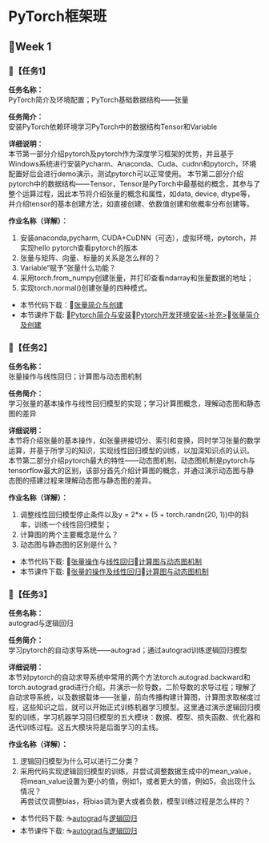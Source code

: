 # PyTorch框架班 

## 🎯Week 1

### 🛴【任务1】

**任务名称：**  
PyTorch简介及环境配置；PyTorch基础数据结构——张量

**任务简介：**  
安装PyTorch依赖环境学习PyTorch中的数据结构Tensor和Variable

**详细说明：**  
本节第一部分介绍pytorch及pytorch作为深度学习框架的优势，并且基于Windows系统进行安装Pycharm、Anaconda、Cuda、cudnn和pytorch，环境配置好后会进行demo演示，测试pytorch可以正常使用。
本节第二部分介绍pytorch中的数据结构——Tensor，Tensor是PyTorch中最基础的概念，其参与了整个运算过程，因此本节将介绍张量的概念和属性，如data, device, dtype等，并介绍tensor的基本创建方法，如直接创建、依数值创建和依概率分布创建等。

**作业名称（详解）：**  
1. 安装anaconda,pycharm, CUDA+CuDNN（可选），虚拟环境，pytorch，并实现hello pytorch查看pytorch的版本
2. 张量与矩阵、向量、标量的关系是怎么样的？
3. Variable“赋予”张量什么功能？
4. 采用torch.from_numpy创建张量，并打印查看ndarray和张量数据的地址；
5. 实现torch.normal()创建张量的四种模式。
- 本节代码下载：🔪[张量简介与创建](https://github.com/JansonYuan/Pytorch-Camp/blob/master/%E4%BB%A3%E7%A0%81%E5%90%88%E9%9B%86/01-02-%E4%BB%A3%E7%A0%81-%E5%BC%A0%E9%87%8F%E7%AE%80%E4%BB%8B%E4%B8%8E%E5%88%9B%E5%BB%BA/lesson-02.py)
- 本节课件下载: 📌[Pytorch简介与安装](https://github.com/JansonYuan/Pytorch-Camp/blob/master/%E8%AF%BE%E4%BB%B6%E5%90%88%E9%9B%86/01-01-pytorch%E7%AE%80%E4%BB%8B%E4%B8%8E%E5%AE%89%E8%A3%85.pdf)📌[Pytorch开发环境安装<补充>](https://github.com/JansonYuan/Pytorch-Camp/blob/master/%E8%AF%BE%E4%BB%B6%E5%90%88%E9%9B%86/01-01-%E8%A1%A5%E5%85%85-ppt-pytorch%E5%BC%80%E5%8F%91%E7%8E%AF%E5%A2%83%E5%AE%89%E8%A3%85.pdf)🔪[张量简介及创建](https://github.com/JansonYuan/Pytorch-Camp/blob/master/%E8%AF%BE%E4%BB%B6%E5%90%88%E9%9B%86/01-02-ppt-%E5%BC%A0%E9%87%8F%E7%AE%80%E4%BB%8B%E5%8F%8A%E5%88%9B%E5%BB%BA.pdf)

### 🛴【任务2】

**任务名称：**  
张量操作与线性回归；计算图与动态图机制

**任务简介：**  
学习张量的基本操作与线性回归模型的实现；学习计算图概念，理解动态图和静态图的差异

**详细说明：**  
本节将介绍张量的基本操作，如张量拼接切分、索引和变换，同时学习张量的数学运算，并基于所学习的知识，实现线性回归模型的训练，以加深知识点的认识。
本节第二部分介绍pytorch最大的特性——动态图机制，动态图机制是pytorch与tensorflow最大的区别，该部分首先介绍计算图的概念，并通过演示动态图与静态图的搭建过程来理解动态图与静态图的差异。

**作业名称（详解）：**  
1. 调整线性回归模型停止条件以及y = 2*x + (5 + torch.randn(20, 1))中的斜率，训练一个线性回归模型；
2. 计算图的两个主要概念是什么？
3. 动态图与静态图的区别是什么？
- 本节代码下载: 🥥[张量操作](https://github.com/JansonYuan/Pytorch-Camp/blob/master/%E4%BB%A3%E7%A0%81%E5%90%88%E9%9B%86/01-03-%E4%BB%A3%E7%A0%81-%E5%BC%A0%E9%87%8F%E6%93%8D%E4%BD%9C%E4%B8%8E%E7%BA%BF%E6%80%A7%E5%9B%9E%E5%BD%92/lesson-03.py)与[线性回归](https://github.com/JansonYuan/Pytorch-Camp/blob/master/%E4%BB%A3%E7%A0%81%E5%90%88%E9%9B%86/01-03-%E4%BB%A3%E7%A0%81-%E5%BC%A0%E9%87%8F%E6%93%8D%E4%BD%9C%E4%B8%8E%E7%BA%BF%E6%80%A7%E5%9B%9E%E5%BD%92/lesson-03-Linear-Regression.py)🥝[计算图与动态图机制](https://github.com/JansonYuan/Pytorch-Camp/blob/master/%E4%BB%A3%E7%A0%81%E5%90%88%E9%9B%86/01-04-%E4%BB%A3%E7%A0%81-%E8%AE%A1%E7%AE%97%E5%9B%BE%E4%B8%8E%E5%8A%A8%E6%80%81%E5%9B%BE%E6%9C%BA%E5%88%B6/lesson-04-Computational-Graph.py)
- 本节课件下载: 🥥[张量的操作及线性回归](https://github.com/JansonYuan/Pytorch-Camp/blob/master/%E8%AF%BE%E4%BB%B6%E5%90%88%E9%9B%86/01-03-ppt-%E5%BC%A0%E9%87%8F%E7%9A%84%E6%93%8D%E4%BD%9C%E5%8F%8A%E7%BA%BF%E6%80%A7%E5%9B%9E%E5%BD%92.pdf)🥝[计算图与动态图机制](https://github.com/JansonYuan/Pytorch-Camp/blob/master/%E8%AF%BE%E4%BB%B6%E5%90%88%E9%9B%86/01-04-ppt-%E8%AE%A1%E7%AE%97%E5%9B%BE%E4%B8%8E%E5%8A%A8%E6%80%81%E5%9B%BE%E6%9C%BA%E5%88%B6.pdf)

### 🛴【任务3】

**任务名称：**  
autograd与逻辑回归

**任务简介：**  
学习pytorch的自动求导系统——autograd；通过autograd训练逻辑回归模型

**详细说明：**  
本节对pytorch的自动求导系统中常用的两个方法torch.autograd.backward和torch.autograd.grad进行介绍，并演示一阶导数，二阶导数的求导过程；理解了自动求导系统，以及数据载体——张量，前向传播构建计算图，计算图求取梯度过程，这些知识之后，就可以开始正式训练机器学习模型。这里通过演示逻辑回归模型的训练，学习机器学习回归模型的五大模块：数据、模型、损失函数、优化器和迭代训练过程。这五大模块将是后面学习的主线。

**作业名称（详解）：**  
1. 逻辑回归模型为什么可以进行二分类？
2. 采用代码实现逻辑回归模型的训练，并尝试调整数据生成中的mean_value，将mean_value设置为更小的值，例如1，或者更大的值，例如5，会出现什么情况？  
再尝试仅调整bias，将bias调为更大或者负数，模型训练过程是怎么样的？
- 本节代码下载: ☕[autograd](https://github.com/JansonYuan/Pytorch-Camp/blob/master/%E4%BB%A3%E7%A0%81%E5%90%88%E9%9B%86/01-05-%E4%BB%A3%E7%A0%81-autograd%E4%B8%8E%E9%80%BB%E8%BE%91%E5%9B%9E%E5%BD%92/lesson-05-autograd.py)与[逻辑回归](https://github.com/JansonYuan/Pytorch-Camp/blob/master/%E4%BB%A3%E7%A0%81%E5%90%88%E9%9B%86/01-05-%E4%BB%A3%E7%A0%81-autograd%E4%B8%8E%E9%80%BB%E8%BE%91%E5%9B%9E%E5%BD%92/lesson-05-Logistic-Regression.py)
- 本节课件下载: ☕[autograd与逻辑回归](https://github.com/JansonYuan/Pytorch-Camp/blob/master/%E8%AF%BE%E4%BB%B6%E5%90%88%E9%9B%86/01-05-ppt-autograd%E4%B8%8E%E9%80%BB%E8%BE%91%E5%9B%9E%E5%BD%92.pdf)
